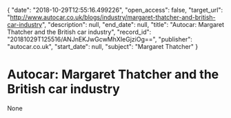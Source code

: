 {
  "date": "2018-10-29T12:55:16.499226", 
  "open_access": false, 
  "target_url": "http://www.autocar.co.uk/blogs/industry/margaret-thatcher-and-british-car-industry", 
  "description": null, 
  "end_date": null, 
  "title": "Autocar: Margaret Thatcher and the British car industry", 
  "record_id": "20181029T125516/ANJnEKJwGcwMhXIeGjziOg==", 
  "publisher": "autocar.co.uk", 
  "start_date": null, 
  "subject": "Margaret Thatcher"
}

# Autocar: Margaret Thatcher and the British car industry

None